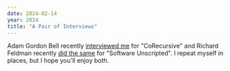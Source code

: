 ```yaml
---
date: 2024-02-14
year: 2024
title: "A Pair of Interviews"
---
```


Adam Gordon Bell recently [interviewed me][co-recursive] for "CoRecursive"
and Richard Feldman recently [did the same][software-unscripted] for "Software Unscripted".
I repeat myself in places,
but I hope you'll enjoy both.

[co-recursive]: https://open.spotify.com/episode/5wS3jB1d3Hq3hhWo4pFunA
[software-unscripted]: https://pod.link/1602572955/episode/7de37354dfa00eb3308e523467f410aa
